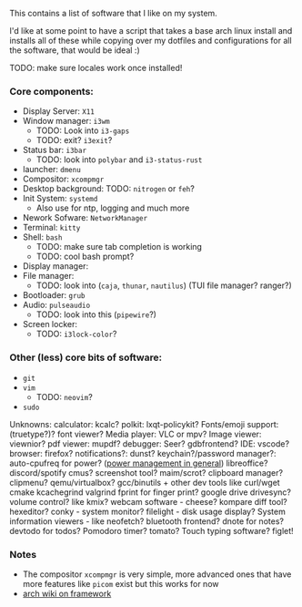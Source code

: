 This contains a list of software that I like on my system.

I'd like at some point to have a script that takes a base arch linux install and installs all of these while copying over my dotfiles and configurations for all the software, that would be ideal :)

TODO: make sure locales work once installed!

### Core components:

* Display Server: `X11`
* Window manager: `i3wm`
  * TODO: Look into `i3-gaps`
  * TODO: exit? `i3exit`?
* Status bar: `i3bar`
  * TODO: look into `polybar` and `i3-status-rust`
* launcher: `dmenu`
* Compositor: `xcompmgr`
* Desktop background: TODO: `nitrogen` or `feh`?
* Init System: `systemd`
  * Also use for ntp, logging and much more
* Nework Sofware: `NetworkManager`
* Terminal: `kitty`
* Shell: `bash`
  * TODO: make sure tab completion is working
  * TODO: cool bash prompt?
* Display manager:
* File manager:
  * TODO: look into (`caja`, `thunar`, `nautilus`) (TUI file manager? ranger?)
* Bootloader: `grub`
* Audio: `pulseaudio` 
  * TODO: look into this (`pipewire`?)
* Screen locker:
  * TODO: `i3lock-color`?

### Other (less) core bits of software:
* `git`
* `vim`
  * TODO: `neovim`?
* `sudo`

Unknowns:
calculator: kcalc?
polkit: lxqt-policykit?
Fonts/emoji support: (truetype?)? font viewer?
Media player: VLC or mpv?
Image viewer: viewnior?
pdf viewer: mupdf?
debugger: Seer? gdbfrontend?
IDE: vscode?
browser: firefox?
notifications?: dunst?
keychain?/password manager?:
auto-cpufreq for power? ([power management in general](https://wiki.archlinux.org/title/Power_management))
libreoffice?
discord/spotify
cmus?
screenshot tool? maim/scrot?
clipboard manager? clipmenu?
qemu/virtualbox?
gcc/binutils + other dev tools like curl/wget cmake kcachegrind valgrind
fprint for finger print?
google drive drivesync?
volume control? like kmix?
webcam software - cheese?
kompare diff tool?
hexeditor?
conky - system monitor?
filelight - disk usage display?
System information viewers - like neofetch?
bluetooth frontend?
dnote for notes? devtodo for todos?
Pomodoro timer? tomato?
Touch typing software?
figlet!

### Notes

* The compositor `xcompmgr` is very simple, more advanced ones that have more features like `picom` exist but this works for now
* [arch wiki on framework](https://wiki.archlinux.org/title/Framework_Laptop) 
